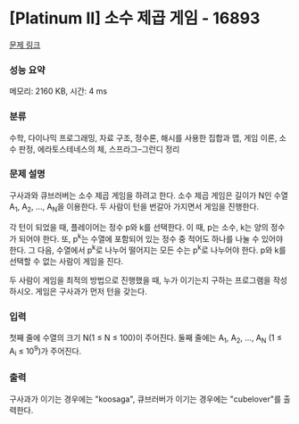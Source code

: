 # [Platinum II] 소수 제곱 게임 - 16893 

[문제 링크](https://www.acmicpc.net/problem/16893) 

### 성능 요약

메모리: 2160 KB, 시간: 4 ms

### 분류

수학, 다이나믹 프로그래밍, 자료 구조, 정수론, 해시를 사용한 집합과 맵, 게임 이론, 소수 판정, 에라토스테네스의 체, 스프라그–그런디 정리

### 문제 설명

<p>구사과와 큐브러버는 소수 제곱 게임을 하려고 한다. 소수 제곱 게임은 길이가 N인 수열 A<sub>1</sub>, A<sub>2</sub>, ..., A<sub>N</sub>을 이용한다. 두 사람이 턴을 번갈아 가지면서 게임을 진행한다.</p>

<p>각 턴이 되었을 때, 플레이어는 정수 p와 k를 선택한다. 이 때, p는 소수, k는 양의 정수가 되어야 한다. 또, p<sup>k</sup>는 수열에 포함되어 있는 정수 중 적어도 하나를 나눌 수 있어야 한다. 그 다음, 수열에서 p<sup>k</sup>로 나누어 떨어지는 모든 수는 p<sup>k</sup>로 나누어야 한다. p와 k를 선택할 수 없는 사람이 게임을 진다.</p>

<p>두 사람이 게임을 최적의 방법으로 진행했을 때, 누가 이기는지 구하는 프로그램을 작성하시오. 게임은 구사과가 먼저 턴을 갖는다.</p>

### 입력 

 <p>첫째 줄에 수열의 크기 N(1 ≤ N ≤ 100)이 주어진다. 둘째 줄에는 A<sub>1</sub>, A<sub>2</sub>, ..., A<sub>N</sub> (1 ≤ A<sub>i</sub> ≤ 10<sup>9</sup>)가 주어진다.</p>

### 출력 

 <p>구사과가 이기는 경우에는 "koosaga", 큐브러버가 이기는 경우에는 "cubelover"를 출력한다.</p>

